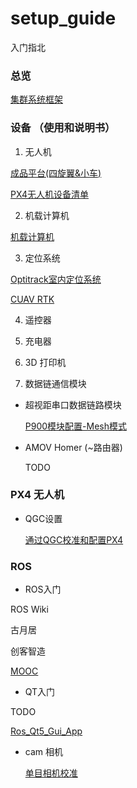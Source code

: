 # setup_guide

入门指北

### 总览

[集群系统框架](./Cluster_architecture.md)

### 设备 （使用和说明书）

1. 无人机

[成品平台(四旋翼&小车)](./Vehicles_complete.md)

[PX4无人机设备清单](./Vehicles_px4.md)


2. 机载计算机

[机载计算机](./companion_computer.md)

3. 定位系统

[Optitrack室内定位系统](./vrpn_motive.md)

[CUAV RTK](./cuav_rtk.md)

4. 遥控器


5. 充电器


6. 3D 打印机


7. 数据链通信模块

- 超视距串口数据链路模块

  [P900模块配置-Mesh模式](./P900_radio.md)

- AMOV Homer (~路由器)
    
    TODO


### PX4 无人机

- QGC设置

    [通过QGC校准和配置PX4](./px4_qgc_setup.md)

### ROS

- ROS入门

ROS Wiki

古月居

创客智造

[MOOC](https://github.com/DroidAITech/ROS-Academy-for-Beginners)


- QT入门

TODO

[Ros_Qt5_Gui_App](https://github.com/chengyangkj/Ros_Qt5_Gui_App)


- cam 相机
  
    [单目相机校准](./camera_calibration.md)

